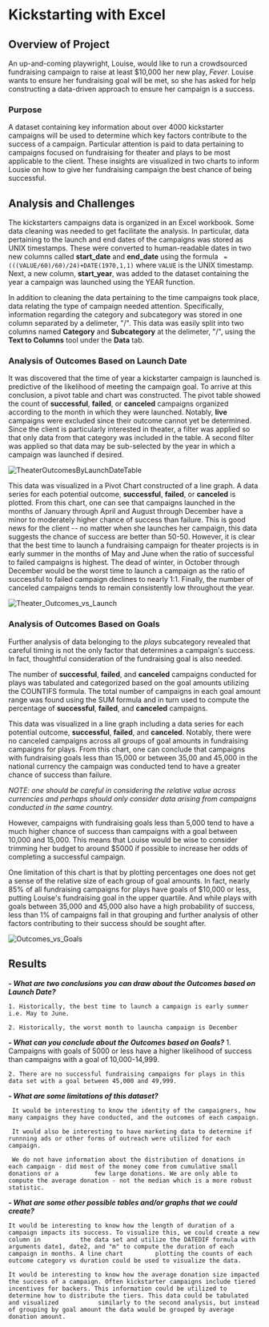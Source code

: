 # Kickstarting with Excel

## Overview of Project

An up-and-coming playwright, Louise, would like to run a crowdsourced fundraising campaign to raise at least $10,000 her new play, *Fever*. Louise wants to ensure her fundraising goal will be met, so she has asked for help constructing a data-driven approach to ensure her campaign is a success. 

### Purpose

A dataset containing key information about over 4000 kickstarter campaigns will be used to determine which key factors contribute to the success of a campaign. Particular attention is paid to data pertaining to campaigns focused on fundraising for theater and plays to be most applicable to the client. These insights are visualized in two charts to inform Lousie on how to give her fundraising campaign the best chance of being successful.

## Analysis and Challenges

The kickstarters campaigns data is organized in an Excel workbook. Some data cleaning was needed to get facilitate the analysis. In particular, data pertaining to the launch and end dates of the campaigns was stored as UNIX timestamps. These were converted to human-readable dates in two new columns called **start_date** and **end_date** using the formula ``` =(((VALUE/60)/60)/24)+DATE(1970,1,1)``` where ```VALUE``` is the UNIX timestamp. Next, a new column, **start_year**, was added to the dataset containing the year a campaign was launched using the YEAR function. 

In addition to cleaning the data pertaining to the time campaigns took place, data relating the type of campaign needed attention. Specifically, information regarding the category and subcategory was stored in one column separated by a delimeter, "/". This data was easily split into two columns named **Category** and **Subcategory** at the delimeter, "/", using the **Text to Columns** tool under the **Data** tab.

### Analysis of Outcomes Based on Launch Date

It was discovered that the time of year a kickstarter campaign is launched is predictive of the likelihood of meeting the campaign goal. To arrive at this conclusion, a pivot table and chart was constructed. The pivot table showed the count of **successful**, **failed**, or **canceled** campaigns organized according to the month in which they were launched. Notably, **live** campaigns were excluded since their outcome cannot yet be determined.  Since the client is particularly interested in theater, a filter was applied so that only data from that category was included in the table. A second filter was applied so that data may be sub-selected by the year in which a campaign was launched if desired.

![TheaterOutcomesByLaunchDateTable](https://user-images.githubusercontent.com/87917568/188524829-c2e6f140-4a5c-49ac-a0eb-b1352e56b64d.png)


This data was visualized in a Pivot Chart constructed of a line graph. A data series for each potential outcome, **successful**, **failed**, or **canceled** is plotted. From this chart, one can see that campaigns launched in the months of January through April and August through December have a minor to moderately higher chance of success than failure. This is good news for the client -- no matter when she launches her campaign, this data suggests the chance of success are better than 50-50. However, it is clear that the best time to launch a fundraising campaign for theater projects is in early summer in the months of May and June when the ratio of successful to failed campaigns is highest. The dead of winter, in October through December would be the worst time to launch a campaign as the ratio of successful to failed campaign declines to nearly 1:1. Finally, the number of canceled campaigns tends to remain consistently low throughout the year.

![Theater_Outcomes_vs_Launch](https://user-images.githubusercontent.com/87917568/188524884-d6ca6a0f-1878-489e-90e8-d47a9759e008.png)


### Analysis of Outcomes Based on Goals

Further analysis of data belonging to the *plays* subcategory revealed that careful timing is not the only factor that determines a campaign's success. In fact, thoughtful consideration of the fundraising goal is also needed.

The number of **successful**, **failed**, and **canceled** campaigns conducted for plays was tabulated and categorized based on the goal amounts utilizing the COUNTIFS formula. The total number of campaigns in each goal amount range was found using the SUM formula and in turn used to compute the percentage of **successful**, **failed**, and **canceled** campaigns. 

This data was visualized in a line graph including a data series for each potential outcome, **successful**, **failed**, and **canceled**. Notably, there were no canceled campaigns across all groups of goal amounts in fundraising campaigns for plays. From this chart, one can conclude that campaigns with fundraising goals less than 15,000 or between 35,00 and 45,000 in the national currency the campaign was conducted tend to have a greater chance of success than failure.


*NOTE: one should be careful in considering the relative value across currencies and perhaps should only consider data arising from campaigns conducted in the same country.*


However, campaigns with fundraising goals less than 5,000 tend to have a much higher chance of success than campaigns with a goal between 10,000 and 15,000. This means that Louise would be wise to consider trimming her budget to around $5000 if possible to increase her odds of completing a successful campaign.

One limitation of this chart is that by plotting percentages one does not get a sense of the relative size of each group of goal amounts. In fact, nearly 85% of all fundraising campaigns for plays have goals of $10,000 or less, putting Louise's fundraising goal in the upper quartile. And while plays with goals between 35,000 and 45,000 also have a high probability of success, less than 1% of campaigns fall in that grouping and further analysis of other factors contributing to their success should be sought after.

![Outcomes_vs_Goals](https://user-images.githubusercontent.com/87917568/188524901-b4e7acbc-b84a-465e-884e-f4907a6d2c4d.png)


## Results

***- What are two conclusions you can draw about the Outcomes based on Launch Date?***

    1. Historically, the best time to launch a campaign is early summer i.e. May to June.

    2. Historically, the worst month to launcha campaign is December


***- What can you conclude about the Outcomes based on Goals?***
    1. Campaigns with goals of 5000 or less have a higher likelihood of success than campaigns with a goal of 10,000-14,999.

    2. There are no successful fundraising campaigns for plays in this data set with a goal between 45,000 and 49,999.

***- What are some limitations of this dataset?***

     It would be interesting to know the identity of the campaigners, how many campaigns they have conducted, and the outcomes of each campaign. 

     It would also be interesting to have marketing data to determine if runnning ads or other forms of outreach were utilized for each campaign.  

     We do not have information about the distribution of donations in each campaign - did most of the money come from cumulative small donations or a          few large donations. We are only able to compute the average donation - not the median which is a more robust statistic.


***- What are some other possible tables and/or graphs that we could create?***

    It would be interesting to know how the length of duration of a campaign impacts its success. To visualize this, we could create a new column in           the data set and utilize the DATEDIF formula with arguments date1, date2, and "m" to compute the duration of each campaign in months. A line chart         plotting the counts of each outcome category vs duration could be used to visualize the data.

    It would be interesting to know how the average donation size impacted the success of a campaign. Often kickstarter campaigns include tiered               incentives for backers. This information could be utilized to determine how to distribute the tiers. This data could be tabulated and visualized           similarly to the second analysis, but instead of grouping by goal amount the data would be grouped by average donation amount.
